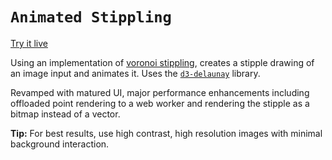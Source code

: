 # `Animated Stippling`

[Try it live](https://leonlwwang.github.io/stippler/)

Using an implementation of [voronoi stippling](https://observablehq.com/@mbostock/voronoi-stippling), creates a stipple drawing of an image input and animates it. Uses the [`d3-delaunay`](https://github.com/d3/d3-delaunay) library.

Revamped with matured UI, major performance enhancements including offloaded point rendering to a web worker and rendering the stipple as a bitmap instead of a vector.

**Tip:** For best results, use high contrast, high resolution images with minimal background interaction.
